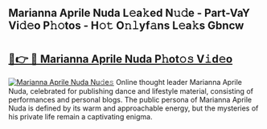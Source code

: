 ## Marianna Aprile Nuda L𝚎a𝚔ed N𝚞𝚍e - Part-VaY Vi𝚍𝚎o P𝚑𝚘tos - H𝚘𝚝 O𝚗𝚕yf𝚊ns L𝚎a𝚔s Gbncw

# <h2><a href="http://kf90f5.oniu.top/?m=Marianna+Aprile+Nuda">🔗👉 🔴 Marianna Aprile Nuda P𝚑ot𝚘𝚜 V𝚒d𝚎o</a></h2>

[![Marianna Aprile Nuda Nu𝚍e𝚜](https://i.imgur.com/0qMVB7G.gif)](http://kf90f5.oniu.top/?m=Marianna+Aprile+Nuda)
Online thought leader Marianna Aprile Nuda, celebrated for publishing dance and lifestyle material, consisting of performances and personal blogs. The public persona of Marianna Aprile Nuda is defined by its warm and approachable energy, but the mysteries of his private life remain a captivating enigma.  
